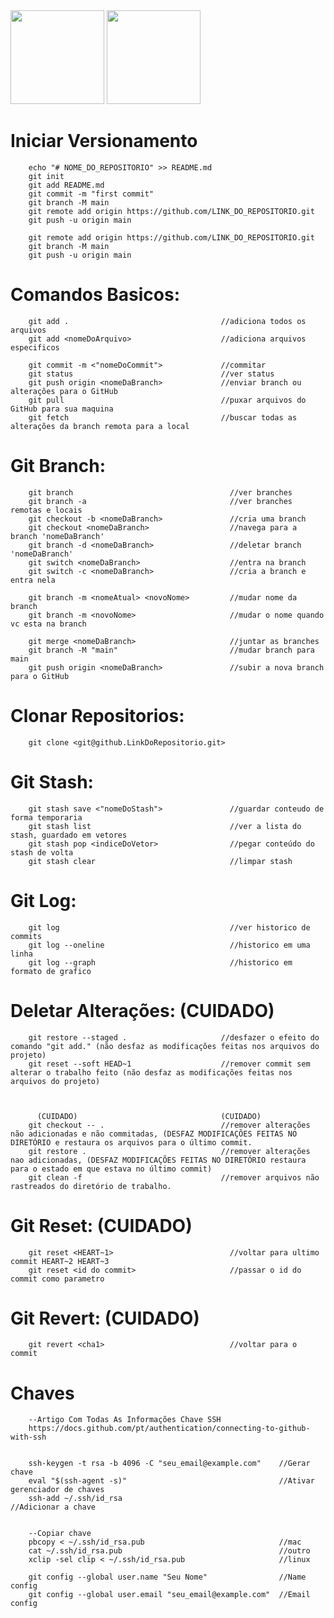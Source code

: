 
<div>
    <img src="https://cdn.jsdelivr.net/gh/devicons/devicon@latest/icons/nodejs/nodejs-original.svg" width="150" height="150" /> 
    <img src="https://cdn.jsdelivr.net/gh/devicons/devicon@latest/icons/npm/npm-original-wordmark.svg" width="150" height="150" /> 
</div>

# Iniciar Versionamento
```
    echo "# NOME_DO_REPOSITORIO" >> README.md
    git init
    git add README.md
    git commit -m "first commit"
    git branch -M main
    git remote add origin https://github.com/LINK_DO_REPOSITORIO.git
    git push -u origin main
    
    git remote add origin https://github.com/LINK_DO_REPOSITORIO.git
    git branch -M main                             
    git push -u origin main
```

# Comandos Basicos:
```
    git add .                                  //adiciona todos os arquivos
    git add <nomeDoArquivo>                    //adiciona arquivos especificos

    git commit -m <"nomeDoCommit">             //commitar
    git status                                 //ver status
    git push origin <nomeDaBranch>             //enviar branch ou alterações para o GitHub
    git pull                                   //puxar arquivos do GitHub para sua maquina
    git fetch                                  //buscar todas as alterações da branch remota para a local
```
# Git Branch:
```
    git branch                                   //ver branches
    git branch -a                                //ver branches remotas e locais
    git checkout -b <nomeDaBranch>               //cria uma branch
    git checkout <nomeDaBranch>                  //navega para a branch 'nomeDaBranch'
    git branch -d <nomeDaBranch>                 //deletar branch 'nomeDaBranch'
    git switch <nomeDaBranch>                    //entra na branch
    git switch -c <nomeDaBranch>                 //cria a branch e entra nela 

    git branch -m <nomeAtual> <novoNome>         //mudar nome da branch
    git branch -m <novoNome>                     //mudar o nome quando vc esta na branch

    git merge <nomeDaBranch>                     //juntar as branches  
    git branch -M "main"                         //mudar branch para main
    git push origin <nomeDaBranch>               //subir a nova branch para o GitHub
```
# Clonar Repositorios:
```
    git clone <git@github.LinkDoRepositorio.git>
```
# Git Stash:
```
    git stash save <"nomeDoStash">               //guardar conteudo de forma temporaria
    git stash list                               //ver a lista do stash, guardado em vetores
    git stash pop <indiceDoVetor>                //pegar conteúdo do stash de volta
    git stash clear                              //limpar stash
```
# Git Log:
```
    git log                                      //ver historico de commits
    git log --oneline                            //historico em uma linha 
    git log --graph                              //historico em formato de grafico    
```

# Deletar Alterações:  (CUIDADO)
```
    git restore --staged .                     //desfazer o efeito do comando "git add." (não desfaz as modificações feitas nos arquivos do projeto)
    git reset --soft HEAD~1                    //remover commit sem alterar o trabalho feito (não desfaz as modificações feitas nos arquivos do projeto)



      (CUIDADO)                                (CUIDADO)
    git checkout -- .                          //remover alterações não adicionadas e não commitadas, (DESFAZ MODIFICAÇÕES FEITAS NO DIRETÓRIO e restaura os arquivos para o último commit.
    git restore .                              //remover alterações nao adicionadas, (DESFAZ MODIFICAÇÕES FEITAS NO DIRETÓRIO restaura para o estado em que estava no último commit) 
    git clean -f                               //remover arquivos não rastreados do diretório de trabalho.
```

# Git Reset:  (CUIDADO)
```
    git reset <HEART~1>                          //voltar para ultimo commit HEART~2 HEART~3 
    git reset <id do commit>                     //passar o id do commit como parametro
```
# Git Revert:  (CUIDADO)
```
    git revert <cha1>                            //voltar para o commit 
```

# Chaves
```
    --Artigo Com Todas As Informações Chave SSH
    https://docs.github.com/pt/authentication/connecting-to-github-with-ssh


    ssh-keygen -t rsa -b 4096 -C "seu_email@example.com"    //Gerar chave
    eval "$(ssh-agent -s)"                                  //Ativar gerenciador de chaves
    ssh-add ~/.ssh/id_rsa                                   //Adicionar a chave


    --Copiar chave 
    pbcopy < ~/.ssh/id_rsa.pub                              //mac
    cat ~/.ssh/id_rsa.pub                                   //outro
    xclip -sel clip < ~/.ssh/id_rsa.pub                     //linux

    git config --global user.name "Seu Nome"                //Name config
    git config --global user.email "seu_email@example.com"  //Email config

```

<!--
    ### Criar Chave ssh: Chave Publica:
    ssh-keygen -t ed25519 -c <"SeuGmailDoGithub@gmail.com"> 
    //a chave vai ser o 'arquivo.pub' 
    //chaveexemplo: feuawucnuaenvee5g58455g45gmail@gmail.com
-->


